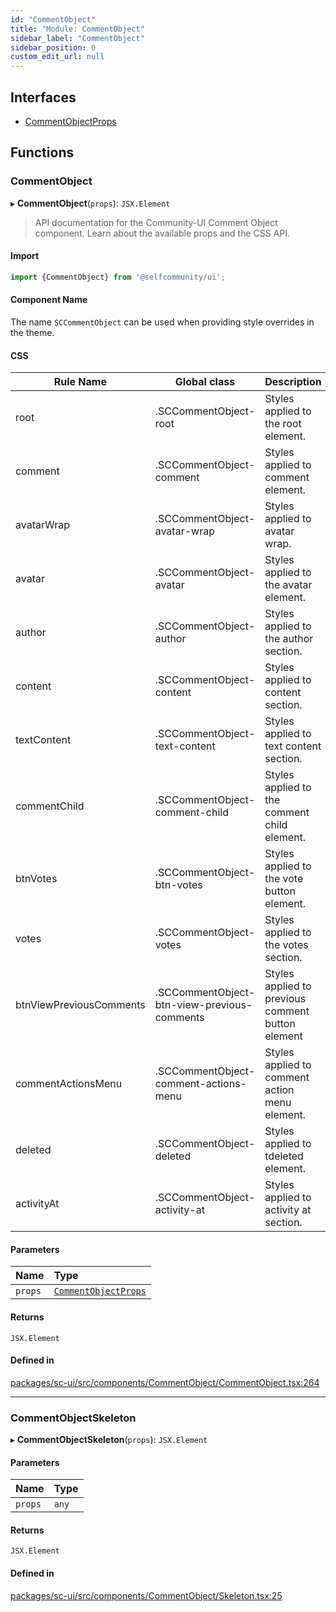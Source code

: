 ```yaml
---
id: "CommentObject"
title: "Module: CommentObject"
sidebar_label: "CommentObject"
sidebar_position: 0
custom_edit_url: null
---
```


## Interfaces

- [CommentObjectProps](../interfaces/CommentObject.CommentObjectProps.md)

## Functions

### CommentObject

▸ **CommentObject**(`props`): `JSX.Element`

> API documentation for the Community-UI Comment Object component. Learn about the available props and the CSS API.

#### Import

```jsx
import {CommentObject} from '@selfcommunity/ui';
```

#### Component Name

The name `SCCommentObject` can be used when providing style overrides in the theme.

#### CSS

|Rule Name|Global class|Description|
|---|---|---|
|root|.SCCommentObject-root|Styles applied to the root element.|
|comment|.SCCommentObject-comment|Styles applied to comment element.|
|avatarWrap|.SCCommentObject-avatar-wrap|Styles applied to avatar wrap.|
|avatar|.SCCommentObject-avatar|Styles applied to the avatar element.|
|author|.SCCommentObject-author|Styles applied to the author section.|
|content|.SCCommentObject-content|Styles applied to content section.|
|textContent|.SCCommentObject-text-content|Styles applied to text content section.|
|commentChild|.SCCommentObject-comment-child|Styles applied to the comment child element.|
|btnVotes|.SCCommentObject-btn-votes|Styles applied to the vote button element.|
|votes|.SCCommentObject-votes|Styles applied to the votes section.|
|btnViewPreviousComments|.SCCommentObject-btn-view-previous-comments|Styles applied to previous comment button element|
|commentActionsMenu|.SCCommentObject-comment-actions-menu|Styles applied to comment action menu element.|
|deleted|.SCCommentObject-deleted|Styles applied to tdeleted element.|
|activityAt|.SCCommentObject-activity-at|Styles applied to activity at section.|

#### Parameters

| Name | Type |
| :------ | :------ |
| `props` | [`CommentObjectProps`](../interfaces/CommentObject.CommentObjectProps.md) |

#### Returns

`JSX.Element`

#### Defined in

[packages/sc-ui/src/components/CommentObject/CommentObject.tsx:264](https://github.com/selfcommunity/community-ui/blob/cab08cf/packages/sc-ui/src/components/CommentObject/CommentObject.tsx#L264)

___

### CommentObjectSkeleton

▸ **CommentObjectSkeleton**(`props`): `JSX.Element`

#### Parameters

| Name | Type |
| :------ | :------ |
| `props` | `any` |

#### Returns

`JSX.Element`

#### Defined in

[packages/sc-ui/src/components/CommentObject/Skeleton.tsx:25](https://github.com/selfcommunity/community-ui/blob/cab08cf/packages/sc-ui/src/components/CommentObject/Skeleton.tsx#L25)
